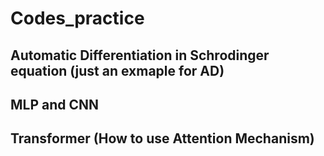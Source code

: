 # Codes_practice

## Automatic Differentiation in Schrodinger equation (just an exmaple for AD)
## MLP and CNN
## Transformer (How to use Attention Mechanism)

